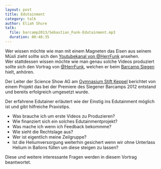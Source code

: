 ```yaml
---
layout: post
title: Edutainment
category: talk
author: Eliah Shure
talk:
  file: barcamp2013/Sebastian_Funk-Edutainment.mp3
  duration: 00:48:35
---
```


Wer wissen möchte wie man mit einem Magneten das Eisen aus seinem Müsli zieht sollte sich den [Youtubekanal von @HerrFunk](https://www.youtube.com/user/MrHrFunk) ansehen.  
Wer stattdessen wissen möchte wie man genau solche Videos produziert sollte sich den Vortrag von [@HerrFunk](https://twitter.com/HerrFunk), welchen er beim [Barcamp Siegen](http://barcamp-siegen.de/) hielt, anhören.  

<!-- break -->

Der Leiter der Science Show AG am [Gymnasium Stift Keppel](http://www.stiftkeppel.de/joomla/index.php) berichtet von einem Projekt das bei der Premiere des Siegener Barcamps 2012 entstand und bereits erfolgreich umgesetzt wurde.  

Der erfahrene Edutainer erläutert wie der Einstig ins Edutainment möglich ist und gibt hilfreiche Praxistips.  

* Was brauche ich um erste Videos zu Produzieren?
* Wie finanziert sich ein solches Edutainmentprojekt?
* Was mache ich wenn ich Feedback bekommme?
* Wie sieht die Rechtslage aus?
* Wer ist eigentlich meine Zeilgruppe?
* Ist die Heliumversorgung weiterhin gesichert wenn wir ohne Unterlass Helium in Ballons füllen um diese steigen zu lassen?  

Diese und weitere interessante Fragen werden in diesem Vortrag beantwortet.
